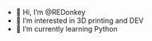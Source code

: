 - 👋 Hi, I’m @REDonkey
- 👀 I’m interested in 3D printing and DEV
- 🌱 I’m currently learning Python

<!---
REDonkey/REDonkey is a ✨ special ✨ repository because its `README.md` (this file) appears on your GitHub profile.
You can click the Preview link to take a look at your changes.
--->
